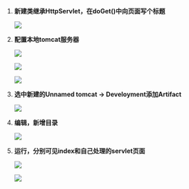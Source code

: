 1. **新建类继承HttpServlet，在doGet()中向页面写个标题**

	![](https://imgconvert.csdnimg.cn/aHR0cDovL2ltZy5ibG9nLmNzZG4ubmV0LzIwMTcwOTIzMTQwMTM5MTEz)

2. **配置本地tomcat服务器**

	![](https://imgconvert.csdnimg.cn/aHR0cDovL2ltZy5ibG9nLmNzZG4ubmV0LzIwMTcwOTIzMTQwMTUzNTg3)

	![](https://imgconvert.csdnimg.cn/aHR0cDovL2ltZy5ibG9nLmNzZG4ubmV0LzIwMTcwOTIzMTQwNTU4MDA0)

	![](https://imgconvert.csdnimg.cn/aHR0cDovL2ltZy5ibG9nLmNzZG4ubmV0LzIwMTcwOTIzMTQwNjEwMzE3)

3. **选中新建的Unnamed tomcat -> Develoyment添加Artifact**

	![](https://imgconvert.csdnimg.cn/aHR0cDovL2ltZy5ibG9nLmNzZG4ubmV0LzIwMTcwOTIzMTQwNjM1NTk1)

4. **编辑，新增目录**

	![](https://imgconvert.csdnimg.cn/aHR0cDovL2ltZy5ibG9nLmNzZG4ubmV0LzIwMTcwOTIzMTQwNjQ1NDg5)

5. **运行，分别可见index和自己处理的servlet页面**

	![](https://imgconvert.csdnimg.cn/aHR0cDovL2ltZy5ibG9nLmNzZG4ubmV0LzIwMTcwOTIzMTQwNjU5NDcx)

	![](https://imgconvert.csdnimg.cn/aHR0cDovL2ltZy5ibG9nLmNzZG4ubmV0LzIwMTcwOTIzMTQwNzEyMzYy)